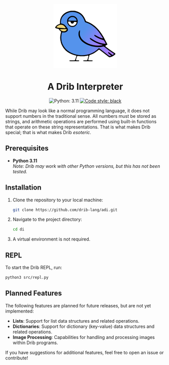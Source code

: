 <p align="center">
    <img width="200" height="200" src="/docs/drib-readme.png">
</p>

<h1 align="center">A Drib Interpreter</h1>

<p align="center">
    <img alt="Python: 3.11" src="https://img.shields.io/badge/python-3.11-3572A5.svg">
    <a href="https://github.com/psf/black"><img alt="Code style: black" src="https://img.shields.io/badge/code%20style-black-000000.svg"></a>
</p>

While Drib may look like a normal programming language, it does not support numbers in the traditional sense. All numbers must be stored as strings, and arithmetic operations are performed using built-in functions that operate on these string representations. That is what makes Drib special; that is what makes Drib *esoteric*.

## Prerequisites

- **Python 3.11**  
  _Note: Drib may work with other Python versions, but this has not been tested._

## Installation

1. Clone the repository to your local machine:

   ```bash
   git clone https://github.com/drib-lang/adi.git
   ```
2. Navigate to the project directory:

   ```bash
   cd di
   ```
3. A virtual environment is not required.

## REPL

To start the Drib REPL, run:

```bash
python3 src/repl.py
```

## Planned Features

The following features are planned for future releases, but are not yet implemented:

- **Lists**: Support for list data structures and related operations.
- **Dictionaries**: Support for dictionary (key-value) data structures and related operations.
- **Image Processing**: Capabilities for handling and processing images within Drib programs.

If you have suggestions for additional features, feel free to open an issue or contribute!
